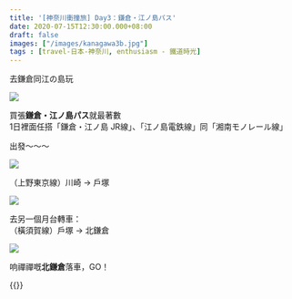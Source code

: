 ```yaml
---
title: '[神奈川衝撞旅] Day3：鎌倉・江ノ島パス'
date: 2020-07-15T12:30:00.000+08:00
draft: false
images: ["/images/kanagawa3b.jpg"]
tags : [travel-日本-神奈川, enthusiasm - 鐵道時光]
---
```


去鎌倉同江の島玩  

![](/images/kanagawa3b.jpg)

買張**鎌倉・江ノ島パス**就最著數  
1日裡面任搭「鎌倉・江ノ島 JR線」、「江ノ島電鉄線」同「湘南モノレール線」  

出發～～～

![](/images/kanagawa3b1.jpg)

（上野東京線）川崎 → 戶塚

![](/images/kanagawa3b2.jpg)

去另一個月台轉車：  
（橫須賀線）戶塚 → 北鎌倉

![](/images/kanagawa3b3.jpg)

响禪禪嘅**北鎌倉**落車，GO！  

{{<kanagawa>}}
